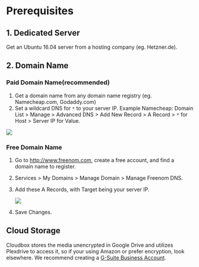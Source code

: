 # Prerequisites

## 1. Dedicated Server

Get an Ubuntu 16.04 server from a hosting company (eg. Hetzner.de).



## 2. Domain Name
### Paid Domain Name(recommended)
1. Get a domain name from any domain name registry (eg. Namecheap.com, Godaddy.com)
2. Set a wildcard DNS for `*` to your server IP. 
    Example Namecheap: Domain List > Manage > Advanced DNS > Add New Record > A Record > `*` for Host > Server IP for Value.

![](http://i.imgur.com/CjjsRDi.png)

### Free Domain Name
1. Go to http://www.freenom.com, create a free account, and find a domain name to register. 
2. Services > My Domains > Manage Domain > Manage Freenom DNS.
3. Add these A Records, with Target being your server IP.

    ![](http://i.imgur.com/YK5kbso.png)
4. Save Changes.

## Cloud Storage ## 

Cloudbox stores the media unencrypted in Google Drive and utilizes Plexdrive to access it, so if your using Amazon or prefer encryption, look elsewhere. We recommend creating a [G-Suite Business Account](gsuite.google.com/pricing.html).